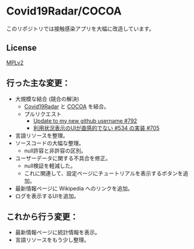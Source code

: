 # Covid19Radar/COCOA

このリポジトリでは接触感染アプリを大幅に改造しています。

## License
[MPLv2](LICENSE.txt)

## 行った主な変更：
* 大規模な結合 (競合の解決)
	* [Covid19Radar](https://github.com/Covid-19Radar/Covid19Radar) と [COCOA](https://github.com/cocoa-mhlw/cocoa) を結合。
	* プルリクエスト
		* [Update to my new github username #792](https://github.com/Covid-19Radar/Covid19Radar/pull/792)
		* [利用状況表示のUIが直感的でない #534 の実装 #705](https://github.com/Covid-19Radar/Covid19Radar/pull/705)
* 言語リソースを整理。
* ソースコードの大幅な整理。
	* null許容と非許容の区別。
* ユーザーデータに関する不具合を修正。
	* null検証を軽減した。
	* これに関連して、設定ページにチュートリアルを表示するボタンを追加。
* 最新情報ページに Wikipedia へのリンクを追加。
* ログを表示するUIを追加。

## これから行う変更：
* 最新情報ページに統計情報を表示。
* 言語リソースをもう少し整理。
